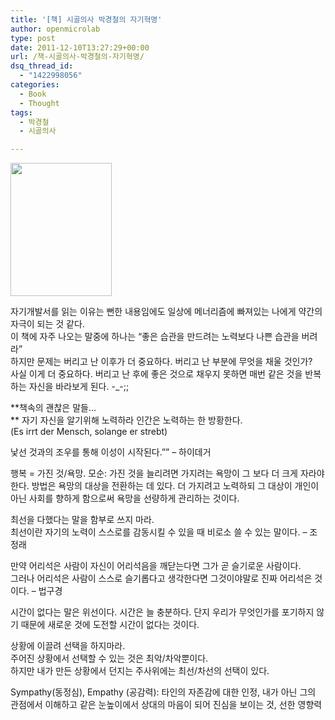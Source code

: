 ```yaml
---
title: '[책] 시골의사 박경철의 자기혁명'
author: openmicrolab
type: post
date: 2011-12-10T13:27:29+00:00
url: /책-시골의사-박경철의-자기혁명/
dsq_thread_id:
  - "1422998056"
categories:
  - Book
  - Thought
tags:
  - 박경철
  - 시골의사

---
```

<P style="MARGIN: 0px">
  <img loading="lazy" src="/images/1/cfile10.uf.131B91334EE5CB990335B7.jpg" class="alignleft" width="162" height="213" alt="" filename="l9788901130460.jpg" filemime="image/jpeg" />
</P>

  


자기개발서를 읽는 이유는 뻔한 내용임에도 일상에 메너리즘에 빠져있는 나에게 약간의 자극이 되는 것 같다.&nbsp;  
이 책에 자주 나오는 말중에 하나는 &#8220;좋은 습관을 만드려는 노력보다 나쁜 습관을 버려라&#8221;  
하지만 문제는 버리고 난 이후가 더 중요하다. 버리고 난 부분에 무엇을 채울 것인가?  
사실 이게 더 중요하다. 버리고 난 후에 좋은 것으로 채우지 못하면 매번 같은 것을 반복하는 자신을 바라보게 된다. -_-;;

**책속의 괜찮은 말들&#8230;  
** 자기 자신을 알기위해 노력하라 인간은 노력하는 한 방황한다.  
(Es irrt der Mensch, solange er strebt)

낯선 것과의 조우를 통해 이성이 시작된다.”” – 하이데거

행복 = 가진 것/욕망. 모순: 가진 것을 늘리려면 가지려는 욕망이 그 보다 더 크게 자라야 한다. 방법은 욕망의 대상을 전환하는 데 있다. 더 가지려고 노력하되 그 대상이 개인이 아닌 사회를 향하게 함으로써 욕망을 선량하게 관리하는 것이다.

  


최선을 다했다는 말을 함부로 쓰지 마라.  
최선이란 자기의 노력이 스스로를 감동시킬 수 있을 때 비로소 쓸 수 있는 말이다. – 조정래

  


만약 어리석은 사람이 자신이 어리석음을 깨닫는다면 그가 곧 슬기로운 사람이다.  
그러나 어리석은 사람이 스스로 슬기롭다고 생각한다면 그것이야말로 진짜 어리석은 것이다. – 법구경

  


시간이 없다는 말은 위선이다. 시간은 늘 충분하다. 단지 우리가 무엇인가를 포기하지 않기 때문에 새로운 것에 도전할 시간이 없다는 것이다.

  


상황에 이끌려 선택을 하지마라.  
주어진 상황에서 선택할 수 있는 것은 최악/차악뿐이다.  
하지만 내가 만든 상황에서 던지는 주사위에는 최선/차선의 선택이 있다.

  


Sympathy(동정심), Empathy (공감력): 타인의 자존감에 대한 인정, 내가 아닌 그의 관점에서 이해하고 같은 눈높이에서 상대의 마음이 되어 진심을 보이는 것, 선한 영향력